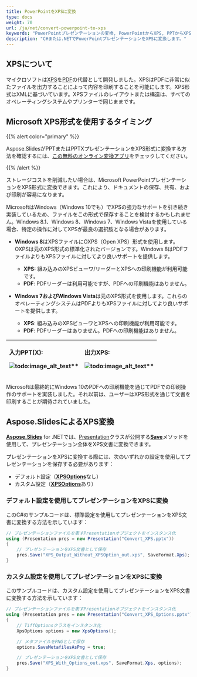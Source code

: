 ```yaml
---
title: PowerPointをXPSに変換
type: docs
weight: 70
url: /ja/net/convert-powerpoint-to-xps
keywords: "PowerPointプレゼンテーションの変換, PowerPointからXPS, PPTからXPS, PPTXからXPS, 変換, C#, Csharp, .NET, Aspose.Slides"
description: "C#または.NETでPowerPointプレゼンテーションをXPSに変換します。"
---
```


## **XPSについて**
マイクロソフトは[XPS](https://docs.fileformat.com/page-description-language/xps/)を[PDF](https://docs.fileformat.com/pdf/)の代替として開発しました。XPSはPDFに非常に似たファイルを出力することによって内容を印刷することを可能にします。XPS形式はXMLに基づいています。XPSファイルのレイアウトまたは構造は、すべてのオペレーティングシステムやプリンターで同じままです。

## Microsoft XPS形式を使用するタイミング

{{% alert color="primary" %}}

Aspose.SlidesがPPTまたはPPTXプレゼンテーションをXPS形式に変換する方法を確認するには、[この無料のオンライン変換アプリ](https://products.aspose.app/slides/conversion)をチェックしてください。

{{% /alert %}}

ストレージコストを削減したい場合は、Microsoft PowerPointプレゼンテーションをXPS形式に変換できます。これにより、ドキュメントの保存、共有、および印刷が容易になります。

MicrosoftはWindows（Windows 10でも）でXPSの強力なサポートを引き続き実装しているため、ファイルをこの形式で保存することを検討するかもしれません。Windows 8.1、Windows 8、Windows 7、Windows Vistaを使用している場合、特定の操作に対してXPSが最良の選択肢となる場合があります。

- **Windows 8**はXPSファイルにOXPS（Open XPS）形式を使用します。OXPSは元のXPS形式の標準化されたバージョンです。Windows 8はPDFファイルよりもXPSファイルに対してより良いサポートを提供します。
  - **XPS:** 組み込みのXPSビューワ/リーダーとXPSへの印刷機能が利用可能です。
  - **PDF**: PDFリーダーは利用可能ですが、PDFへの印刷機能はありません。

- **Windows 7およびWindows Vista**は元のXPS形式を使用します。これらのオペレーティングシステムはPDFよりもXPSファイルに対してより良いサポートを提供します。
  - **XPS**: 組み込みのXPSビューワとXPSへの印刷機能が利用可能です。
  - **PDF**: PDFリーダーはありません。PDFへの印刷機能はありません。

|<p>**入力PPT(X):</p><p>**![todo:image_alt_text](convert-powerpoint-ppt-and-pptx-to-microsoft-xps-document_1.png)**</p>|<p>**出力XPS:</p><p>**![todo:image_alt_text](convert-powerpoint-ppt-and-pptx-to-microsoft-xps-document_2.png)**</p>|
| :- | :- |

Microsoftは最終的にWindows 10のPDFへの印刷機能を通じてPDFでの印刷操作のサポートを実装しました。それ以前は、ユーザーはXPS形式を通じて文書を印刷することが期待されていました。

## Aspose.SlidesによるXPS変換

[**Aspose.Slides**](https://products.aspose.com/slides/net/) for .NETでは、[Presentation](https://reference.aspose.com/slides/net/aspose.slides/presentation)クラスが公開する[**Save**](https://reference.aspose.com/slides/net/aspose.slides/presentation/methods/save/index)メソッドを使用して、プレゼンテーション全体をXPS文書に変換できます。

プレゼンテーションをXPSに変換する際には、次のいずれかの設定を使用してプレゼンテーションを保存する必要があります：

- デフォルト設定（[**XPSOptions**](https://reference.aspose.com/slides/net/aspose.slides.export/xpsoptions)なし）
- カスタム設定（[**XPSOptions**](https://reference.aspose.com/slides/net/aspose.slides.export/xpsoptions)あり）

### **デフォルト設定を使用してプレゼンテーションをXPSに変換**

このC#のサンプルコードは、標準設定を使用してプレゼンテーションをXPS文書に変換する方法を示しています：

```c#
// プレゼンテーションファイルを表すPresentationオブジェクトをインスタンス化
using (Presentation pres = new Presentation("Convert_XPS.pptx"))
{
    // プレゼンテーションをXPS文書として保存
    pres.Save("XPS_Output_Without_XPSOption_out.xps", SaveFormat.Xps);
}
```

### **カスタム設定を使用してプレゼンテーションをXPSに変換**

このサンプルコードは、カスタム設定を使用してプレゼンテーションをXPS文書に変換する方法を示しています：

```c#
// プレゼンテーションファイルを表すPresentationオブジェクトをインスタンス化
using (Presentation pres = new Presentation("Convert_XPS_Options.pptx"))
{
    // TiffOptionsクラスをインスタンス化
    XpsOptions options = new XpsOptions();

    // メタファイルをPNGとして保存
    options.SaveMetafilesAsPng = true;

    // プレゼンテーションをXPS文書として保存
    pres.Save("XPS_With_Options_out.xps", SaveFormat.Xps, options);
}
```